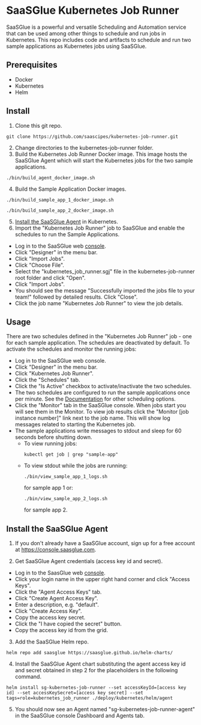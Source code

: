 # SaaSGlue Kubernetes Job Runner
SaaSGlue is a powerful and versatile Scheduling and Automation service that can be used among other things to schedule and run jobs in Kubernetes. This repo includes code and artifacts to schedule and run two sample applications as Kubernetes jobs using SaaSGlue.
<br />

## Prerequisites
- Docker
- Kubernetes
- Helm

## Install
1. Clone this git repo.
  ```
  git clone https://github.com/saascipes/kubernetes-job-runner.git
  ```
2. Change directories to the kubernetes-job-runner folder.
3. Build the Kubernetes Job Runner Docker image. This image hosts the SaaSGlue Agent which will start the Kubernetes jobs for the two sample applications.
  ```
  ./bin/build_agent_docker_image.sh
  ```
4. Build the Sample Application Docker images.
  ```
  ./bin/build_sample_app_1_docker_image.sh
  ```
  ```
  ./bin/build_sample_app_2_docker_image.sh
  ```
5. [Install the SaaSGlue Agent](#install-the-saasglue-agent) in Kubernetes.
6. Import the "Kubernetes Job Runner" job to SaaSGlue and enable the schedules to run the Sample Applications.
- Log in to the SaaSGlue web [console](https://console.saasglue.com).
- Click "Designer" in the menu bar.
- Click "Import Jobs".
- Click "Choose File".
- Select the "kubernetes_job_runner.sgj" file in the kubernetes-job-runner root folder and click "Open".
- Click "Import Jobs".
- You should see the message "Successfully imported the jobs file to your team!" followed by detailed results. Click "Close".
- Click the job name "Kubernetes Job Runner" to view the job details.

## Usage
There are two schedules defined in the "Kubernetes Job Runner" job - one for each sample application. The schedules are deactivated by default. To activate the schedules and monitor the running jobs:
- Log in to the SaaSGlue web console.
- Click "Designer" in the menu bar.
- Click "Kubernetes Job Runner".
- Click the "Schedules" tab.
- Click the "Is Active" checkbox to activate/inactivate the two schedules.
- The two schedules are configured to run the sample applications once per minute. See the [Documentation](https://saasglue.com/docs#job-schedule) for other scheduling options.
- Click the "Monitor" tab in the SaaSGlue console. When jobs start you will see them in the Monitor. To view job results click the "Monitor [job instance number]" link next to the job name. This will show log messages related to starting the Kubernetes job.
- The sample applications write messages to stdout and sleep for 60 seconds before shutting down.
  - To view running jobs:
    ```
    kubectl get job | grep "sample-app"
    ```
  - To view stdout while the jobs are running: 
    ```
    ./bin/view_sample_app_1_logs.sh
    ```
    for sample app 1 or:
    ```
    ./bin/view_sample_app_2_logs.sh
    ```
    for sample app 2.

## Install the SaaSGlue Agent
1. If you don't already have a SaaSGlue account, sign up for a free account at https://console.saasglue.com.

2. Get SaaSGlue Agent credentials (access key id and secret).
- Log in to the SaasGlue web [console](https://console.saasglue.com).
- Click your login name in the upper right hand corner and click "Access Keys".
- Click the "Agent Access Keys" tab.
- Click "Create Agent Access Key".
- Enter a description, e.g. "default".
- Click "Create Access Key".
- Copy the access key secret.
- Click the "I have copied the secret" button.
- Copy the access key id from the grid.
3. Add the SaaSGlue Helm repo.
  ```
  helm repo add saasglue https://saasglue.github.io/helm-charts/
  ```
4. Install the SaaSGlue Agent chart substituting the agent access key id and secret obtained in step 2 for the placeholders in the following command.
  ```
  helm install sg-kubernetes-job-runner --set accessKeyId=[access key id] --set accessKeySecret=[access key secret] --set tags=role=kubernetes_job_runner ./deploy/kubernetes/helm/agent
  ```
5. You should now see an Agent named "sg-kubernetes-job-runner-agent" in the SaaSGlue console Dashboard and Agents tab.

